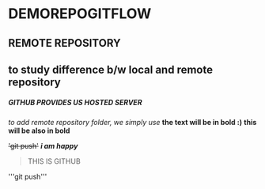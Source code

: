 # DEMOREPOGITFLOW
## REMOTE REPOSITORY
## to study difference b/w local and remote repository
##### GITHUB PROVIDES US HOSTED SERVER

_to add remote repository folder, we simply use_
**the text will be in bold :)**
__this will be also in bold__
  
~~'git push'~~
***i am happy***
>THIS IS GITHUB



'''git push'''
